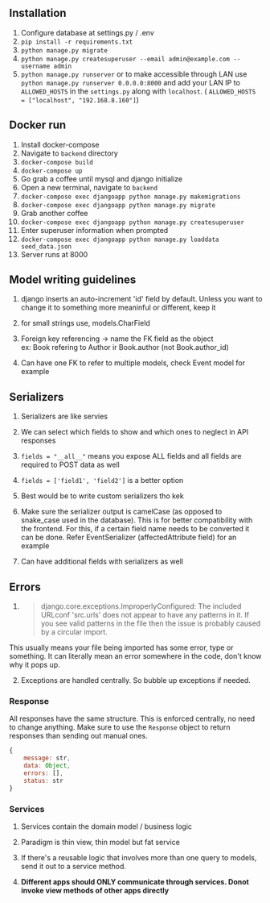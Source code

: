 ## Installation

1. Configure database at settings.py / .env
2. `pip install -r requirements.txt`
3. `python manage.py migrate`
4. `python manage.py createsuperuser --email admin@example.com --username admin`
5. `python manage.py runserver` or to make accessible through LAN use `python manage.py runserver 0.0.0.0:8000` and add your LAN IP to `ALLOWED_HOSTS` in the  `settings.py` along with  `localhost`. ( `ALLOWED_HOSTS = ["localhost", "192.168.8.160"]`)

## Docker run

1. Install docker-compose
2. Navigate to `backend` directory
3. `docker-compose build`
4. `docker-compose up`
5. Go grab a coffee until mysql and django initialize
6. Open a new terminal, navigate to `backend` 
7. `docker-compose exec djangoapp python manage.py makemigrations`
8. `docker-compose exec djangoapp python manage.py migrate`
9. Grab another coffee
10. `docker-compose exec djangoapp python manage.py createsuperuser`
11. Enter superuser information when prompted
12. `docker-compose exec djangoapp python manage.py loaddata seed_data.json`
13. Server runs at 8000

## Model writing guidelines

1. django inserts an auto-increment 'id' field by default. Unless you want to change it to something more meaninful or different, keep it

2. for small strings use, models.CharField

3. Foreign key referencing -> name the FK field as the object  
    ex: Book refering to Author ir Book.author (not Book.author_id)

4. Can have one FK to refer to multiple models, check Event model for example


## Serializers

1. Serializers are like servies

2. We can select which fields to show and which ones to neglect in API responses

3. `fields = "__all__"` means you expose ALL fields and all fields are required to POST data as well

4. `fields = ['field1', 'field2']` is a better option

5. Best would be to write custom serializers tho kek

6. Make sure the serializer output is camelCase (as opposed to snake_case used in the database). This is for better compatibility with the frontend. For this, if a certain field name needs to be converted it can be done. Refer EventSerializer (affectedAttribute field) for an example

7. Can have additional fields with serializers as well


## Errors

1. >django.core.exceptions.ImproperlyConfigured: The included URLconf 'src.urls' does not appear to have any patterns in it. If you see valid patterns in the file then the issue is probably caused by a circular import.

This usually means your file being imported has some error, type or something.
It can literally mean an error somewhere in the code, don't know why it pops up.

2. Exceptions are handled centrally. So bubble up exceptions if needed.

### Response

All responses have the same structure. This is enforced centrally, no need to change anything. Make sure to use the `Response` object to return responses than sending out manual ones.

```js
{
    message: str,
    data: Object,
    errors: [],
    status: str
}
```


### Services

1. Services contain the domain model / business logic

2. Paradigm is thin view, thin model but fat service

3. If there's a reusable logic that involves more than one query to models, send it out to a service method.

4. **Different apps should ONLY communicate through services. Donot invoke view methods of other apps directly**
